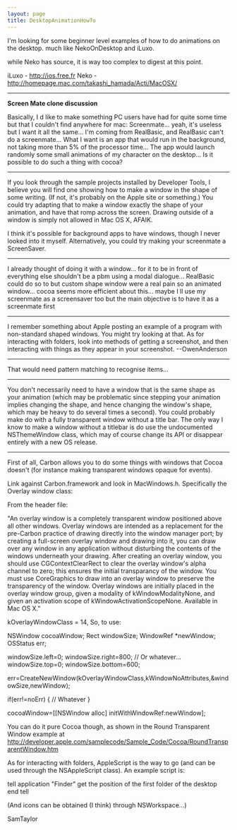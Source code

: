 ```yaml
---
layout: page
title: DesktopAnimationHowTo
---
```


I'm looking for some beginner level examples of how to do animations on the desktop. much like NekoOnDesktop and iLuxo.

while Neko has source, it is way too complex to digest at this point.

iLuxo - http://ios.free.fr
Neko - http://homepage.mac.com/takashi_hamada/Acti/MacOSX/

----

**Screen Mate clone discussion**

Basically, I d like to make something PC users have had for quite some time but that I couldn't find anywhere for mac: Screenmate... yeah, it's useless but I want it all the same...  I'm coming from RealBasic, and RealBasic can't do a screenmate... What I want is an app that would run in the background, not taking more than 5% of the processor time... The app would launch randomly some small animations of my character on the desktop... Is it possible to do such a thing with cocoa?

----

If you look through the sample projects installed by Developer Tools, I believe you will find one showing how to make a window in the shape of some writing. (If not, it's probably on the Apple site or something.) You could try adapting that to make a window exactly the shape of your animation, and have that romp across the screen. Drawing outside of a window is simply not allowed in Mac OS X, AFAIK.

I think it's possible for background apps to have windows, though I never looked into it myself. Alternatively, you could try making your screenmate a ScreenSaver.

----

I already thought of doing it with a window... for it to be in front of everything else shouldn't be a pbm using a modal dialogue... RealBasic could do so to but custom shape window were a real pain so an animated window... cocoa seems more efficient about this... maybe I ll use my screenmate as a screensaver too but the main objective is to have it as a screenmate first

----

I remember something about Apple posting an example of a program with non-standard shaped windows.  You might try looking at that.  As for interacting with folders, look into methods of getting a screenshot, and then interacting with things as they appear in your screenshot. --OwenAnderson

----

That would need pattern matching to recognise items...

----

You don't necessarily need to have a window that is the same shape as your animation (which may be problematic since stepping your animation implies changing the shape, and hence changing the window's shape, which may be heavy to do several times a second).  You could probably make do with a fully transparent window without a title bar.  The only way I know to make a window without a titlebar is do use the undocumented NSThemeWindow class, which may of course change its API or disappear entirely with a new OS release.

----

First of all, Carbon allows you to do some things with windows that Cocoa doesn't (for instance making transparent windows opaque for events).

Link against Carbon.framework and look in MacWindows.h. Specifically the Overlay window class:

From the header file:

"An overlay window is a completely transparent window positioned above all other windows. Overlay windows are intended as a replacement for the pre-Carbon practice of drawing directly into the window manager port; by creating a full-screen overlay window and drawing into it, you can draw over any window in any application without disturbing the contents of the windows underneath your drawing. After creating an overlay window, you should use CGContextClearRect to clear the overlay window's alpha channel to zero; this ensures the initial transparancy of the window. You must use CoreGraphics to draw into an overlay window to preserve the transparency of the window. Overlay windows are initially placed in the overlay window group, given a modality of kWindowModalityNone, and given an activation scope of kWindowActivationScopeNone. Available in Mac OS X."

  kOverlayWindowClass           = 14,
So, to use:

    

NSWindow cocoaWindow;
Rect windowSize;
WindowRef *newWindow;
OSStatus err;

windowSize.left=0;
windowSize.right=800; // Or whatever...
windowSize.top=0;
windowSize.bottom=600;

err=CreateNewWindow(kOverlayWindowClass,kWindowNoAttributes,&windowSize,newWindow);

if(err!=noErr)
{
// Whatever
}

cocoaWindow=[[NSWindow alloc] initWithWindowRef:newWindow];



You can do it pure Cocoa though, as shown in the Round Transparent Window example at http://developer.apple.com/samplecode/Sample_Code/Cocoa/RoundTransparentWindow.htm

As for interacting with folders, AppleScript is the way to go (and can be used through the NSAppleScript class). An example script is:

    
tell application "Finder"
	get the position of the first folder of the desktop
end tell


(And icons can be obtained (I think) through NSWorkspace...)

SamTaylor

